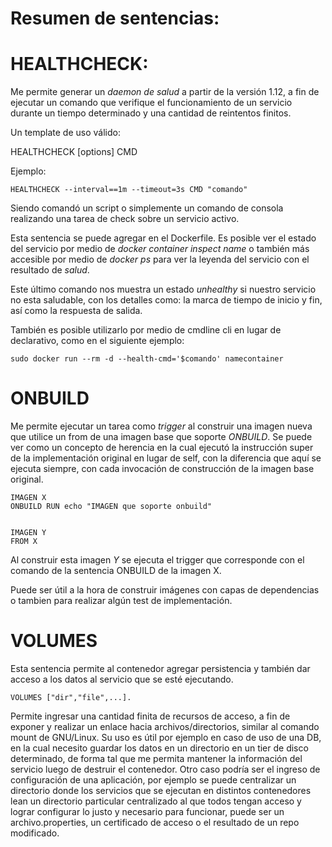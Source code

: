 Resumen de sentencias:
===========================

# HEALTHCHECK: 

Me permite generar un *daemon de salud* a partir de la versión 1.12, a fin de ejecutar un comando que verifique el funcionamiento de un servicio durante un tiempo determinado y una cantidad de reintentos finitos.

Un template de uso válido:

HEALTHCHECK [options] CMD <command>

Ejemplo:

```
HEALTHCHECK --interval==1m --timeout=3s CMD "comando"
```

Siendo comandó un script o simplemente un comando de consola realizando una tarea de check sobre un servicio activo.

Esta sentencia se puede agregar en el Dockerfile. Es posible ver el estado del servicio por medio de *docker container inspect name* o también más accesible por medio de *docker ps* para ver la leyenda del servicio con el resultado de *salud*.

Este último comando nos muestra un estado *unhealthy* si nuestro servicio no esta saludable, con los detalles como: la marca de tiempo de inicio y fin, así como la respuesta de salida.

También es posible utilizarlo por medio de cmdline cli en lugar de declarativo, como en el siguiente ejemplo:

```
sudo docker run --rm -d --health-cmd='$comando' namecontainer
```

# ONBUILD

Me permite ejecutar un tarea como *trigger* al construir una imagen nueva que utilice un from de una imagen base que soporte *ONBUILD*. Se puede ver como un concepto de herencia en la cual ejecutó la instrucción super de la implementación original en lugar de self, con la diferencia que aquí se ejecuta siempre, con cada invocación de construcción de la imagen base original.

```
IMAGEN X
ONBUILD RUN echo "IMAGEN que soporte onbuild"


IMAGEN Y
FROM X
```

Al construir esta imagen *Y* se ejecuta el trigger que corresponde con el comando de la sentencia ONBUILD de la imagen X.

Puede ser útil a la hora de construir imágenes con capas de dependencias o tambien para realizar algún test de implementación.


# VOLUMES
Esta sentencia permite al contenedor agregar persistencia y también dar acceso a los datos al servicio que se esté ejecutando.

```
VOLUMES ["dir","file",...]. 
```

Permite ingresar una cantidad finita de recursos de acceso, a fin de exponer y realizar un enlace hacia archivos/directorios, similar al comando mount de GNU/Linux. Su uso es útil por ejemplo en caso de uso de una DB, en la cual necesito guardar los datos en un directorio en un tier de disco determinado, de forma tal que me permita mantener la información del servicio luego de destruir el contenedor. Otro caso podría ser el ingreso de configuración de una aplicación, por ejemplo se puede centralizar un directorio donde los servicios que se ejecutan en distintos contenedores lean un directorio particular centralizado al que todos tengan acceso y lograr configurar lo justo y necesario para funcionar, puede ser un archivo.properties, un certificado de acceso o el resultado de un repo modificado.

